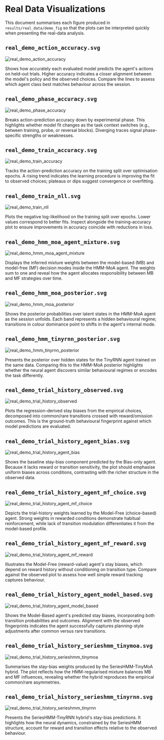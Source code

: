 # Real Data Visualizations

This document summarises each figure produced in `results/real_data/demo_fig` so that the plots can be interpreted quickly when presenting the real-data analysis.

## `real_demo_action_accuracy.svg`
![real_demo_action_accuracy](demo_fig/real_demo_action_accuracy.svg)

Shows how accurately each evaluated model predicts the agent's actions on held-out trials. Higher accuracy indicates a closer alignment between the model's policy and the observed choices. Compare the lines to assess which agent class best matches behaviour across the session.

## `real_demo_phase_accuracy.svg`
![real_demo_phase_accuracy](demo_fig/real_demo_phase_accuracy.svg)

Breaks action-prediction accuracy down by experimental phase. This highlights whether model fit changes as the task context switches (e.g., between training, probe, or reversal blocks). Diverging traces signal phase-specific strengths or weaknesses.

## `real_demo_train_accuracy.svg`
![real_demo_train_accuracy](demo_fig/real_demo_train_accuracy.svg)

Tracks the action-prediction accuracy on the training split over optimisation epochs. A rising trend indicates the learning procedure is improving the fit to observed choices; plateaus or dips suggest convergence or overfitting.

## `real_demo_train_nll.svg`
![real_demo_train_nll](demo_fig/real_demo_train_nll.svg)

Plots the negative log-likelihood on the training split over epochs. Lower values correspond to better fits. Inspect alongside the training-accuracy plot to ensure improvements in accuracy coincide with reductions in loss.

## `real_demo_hmm_moa_agent_mixture.svg`
![real_demo_hmm_moa_agent_mixture](demo_fig/real_demo_hmm_moa_agent_mixture.svg)

Displays the inferred mixture weights between the model-based (MB) and model-free (MF) decision modes inside the HMM-MoA agent. The weights sum to one and reveal how the agent allocates responsibility between MB and MF strategies over time.

## `real_demo_hmm_moa_posterior.svg`
![real_demo_hmm_moa_posterior](demo_fig/real_demo_hmm_moa_posterior.svg)

Shows the posterior probabilities over latent states in the HMM-MoA agent as the session unfolds. Each band represents a hidden behavioural regime; transitions in colour dominance point to shifts in the agent's internal mode.

## `real_demo_hmm_tinyrnn_posterior.svg`
![real_demo_hmm_tinyrnn_posterior](demo_fig/real_demo_hmm_tinyrnn_posterior.svg)

Presents the posterior over hidden states for the TinyRNN agent trained on the same data. Comparing this to the HMM-MoA posterior highlights whether the neural agent discovers similar behavioural regimes or encodes the task differently.

## `real_demo_trial_history_observed.svg`
![real_demo_trial_history_observed](demo_fig/real_demo_trial_history_observed.svg)

Plots the regression-derived stay biases from the empirical choices, decomposed into common/rare transitions crossed with reward/omission outcomes. This is the ground-truth behavioural fingerprint against which model predictions are evaluated.

## `real_demo_trial_history_agent_bias.svg`
![real_demo_trial_history_agent_bias](demo_fig/real_demo_trial_history_agent_bias.svg)

Shows the baseline stay-bias component predicted by the Bias-only agent. Because it lacks reward or transition sensitivity, the plot should emphasise uniform biases across conditions, contrasting with the richer structure in the observed data.

## `real_demo_trial_history_agent_mf_choice.svg`
![real_demo_trial_history_agent_mf_choice](demo_fig/real_demo_trial_history_agent_mf_choice.svg)

Depicts the trial-history weights learned by the Model-Free (choice-based) agent. Strong weights in rewarded conditions demonstrate habitual reinforcement, while lack of transition modulation differentiates it from the model-based profile.

## `real_demo_trial_history_agent_mf_reward.svg`
![real_demo_trial_history_agent_mf_reward](demo_fig/real_demo_trial_history_agent_mf_reward.svg)

Illustrates the Model-Free (reward-value) agent's stay biases, which depend on reward history without conditioning on transition type. Compare against the observed plot to assess how well simple reward tracking captures behaviour.

## `real_demo_trial_history_agent_model_based.svg`
![real_demo_trial_history_agent_model_based](demo_fig/real_demo_trial_history_agent_model_based.svg)

Shows the Model-Based agent's predicted stay biases, incorporating both transition probabilities and outcomes. Alignment with the observed fingerprints indicates the agent successfully captures planning-style adjustments after common versus rare transitions.

## `real_demo_trial_history_serieshmm_tinymoa.svg`
![real_demo_trial_history_serieshmm_tinymoa](demo_fig/real_demo_trial_history_serieshmm_tinymoa.svg)

Summarises the stay-bias weights produced by the SeriesHMM-TinyMoA hybrid. The plot reflects how the HMM-regularised mixture balances MB and MF influences, revealing whether the hybrid reproduces the empirical common/rare asymmetries.

## `real_demo_trial_history_serieshmm_tinyrnn.svg`
![real_demo_trial_history_serieshmm_tinyrnn](demo_fig/real_demo_trial_history_serieshmm_tinyrnn.svg)

Presents the SeriesHMM-TinyRNN hybrid's stay-bias predictions. It highlights how the neural dynamics, constrained by the SeriesHMM structure, account for reward and transition effects relative to the observed behaviour.
